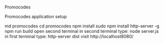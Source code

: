 Promocodes

Promocodes application setup

md promocodes
cd promocodes
npm install
sudo npm install http-server -g
npm run build
open second terminal
in second terminal type: node server.js
in first terminal type: http-server dist
visit http://localhost8080/
